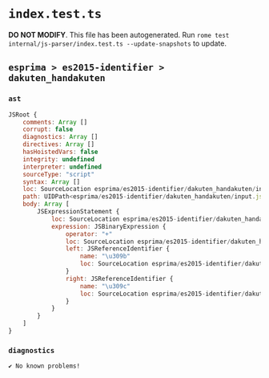 # `index.test.ts`

**DO NOT MODIFY**. This file has been autogenerated. Run `rome test internal/js-parser/index.test.ts --update-snapshots` to update.

## `esprima > es2015-identifier > dakuten_handakuten`

### `ast`

```javascript
JSRoot {
	comments: Array []
	corrupt: false
	diagnostics: Array []
	directives: Array []
	hasHoistedVars: false
	integrity: undefined
	interpreter: undefined
	sourceType: "script"
	syntax: Array []
	loc: SourceLocation esprima/es2015-identifier/dakuten_handakuten/input.js 1:0-2:0
	path: UIDPath<esprima/es2015-identifier/dakuten_handakuten/input.js>
	body: Array [
		JSExpressionStatement {
			loc: SourceLocation esprima/es2015-identifier/dakuten_handakuten/input.js 1:0-1:4
			expression: JSBinaryExpression {
				operator: "+"
				loc: SourceLocation esprima/es2015-identifier/dakuten_handakuten/input.js 1:0-1:4
				left: JSReferenceIdentifier {
					name: "\u309b"
					loc: SourceLocation esprima/es2015-identifier/dakuten_handakuten/input.js 1:0-1:1 (\u309b)
				}
				right: JSReferenceIdentifier {
					name: "\u309c"
					loc: SourceLocation esprima/es2015-identifier/dakuten_handakuten/input.js 1:3-1:4 (\u309c)
				}
			}
		}
	]
}
```

### `diagnostics`

```
✔ No known problems!

```
